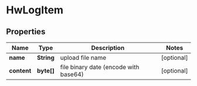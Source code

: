
# HwLogItem

## Properties
Name | Type | Description | Notes
------------ | ------------- | ------------- | -------------
**name** | **String** | upload file name |  [optional]
**content** | **byte[]** | file binary date (encode with base64) |  [optional]



